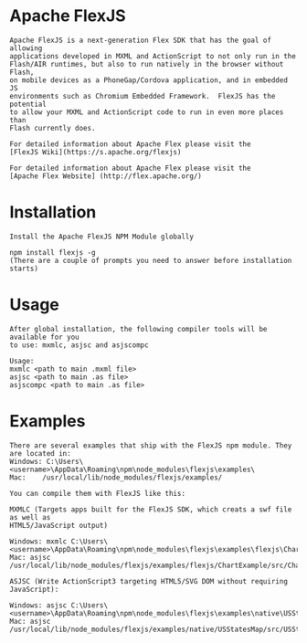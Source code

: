 Apache FlexJS
=============

    Apache FlexJS is a next-generation Flex SDK that has the goal of allowing 
    applications developed in MXML and ActionScript to not only run in the 
    Flash/AIR runtimes, but also to run natively in the browser without Flash, 
    on mobile devices as a PhoneGap/Cordova application, and in embedded JS 
    environments such as Chromium Embedded Framework.  FlexJS has the potential 
    to allow your MXML and ActionScript code to run in even more places than 
    Flash currently does. 

    For detailed information about Apache Flex please visit the 
	[FlexJS Wiki](https://s.apache.org/flexjs)

    For detailed information about Apache Flex please visit the
	[Apache Flex Website] (http://flex.apache.org/)

Installation
==================================

    Install the Apache FlexJS NPM Module globally

    npm install flexjs -g
	(There are a couple of prompts you need to answer before installation starts)
	
Usage
==================================	

    After global installation, the following compiler tools will be available for you 
	to use: mxmlc, asjsc and asjscompc
	
	Usage: 
	mxmlc <path to main .mxml file>
	asjsc <path to main .as file>
	asjscompc <path to main .as file>
	
Examples
==================================	

    There are several examples that ship with the FlexJS npm module. They are located in:
    Windows: C:\Users\<username>\AppData\Roaming\npm\node_modules\flexjs\examples\
	Mac:	/usr/local/lib/node_modules/flexjs/examples/ 
	
	You can compile them with FlexJS like this:
	
	MXMLC (Targets apps built for the FlexJS SDK, which creats a swf file as well as 
	HTML5/JavaScript output)
	
	Windows: mxmlc C:\Users\<username>\AppData\Roaming\npm\node_modules\flexjs\examples\flexjs\ChartExample\src\ChartExample.mxml
	Mac: asjsc /usr/local/lib/node_modules/flexjs/examples/flexjs/ChartExample/src/ChartExample.mxml
	
	ASJSC (Write ActionScript3 targeting HTML5/SVG DOM without requiring JavaScript):
	
	Windows: asjsc C:\Users\<username>\AppData\Roaming\npm\node_modules\flexjs\examples\native\USStatesMap\src\USStatesMap.as
	Mac: asjsc /usr/local/lib/node_modules/flexjs/examples/native/USStatesMap/src/USStatesMap.as